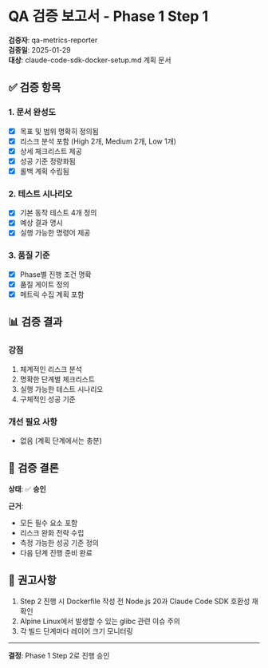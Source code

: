 # QA 검증 보고서 - Phase 1 Step 1

**검증자**: qa-metrics-reporter  
**검증일**: 2025-01-29  
**대상**: claude-code-sdk-docker-setup.md 계획 문서

## ✅ 검증 항목

### 1. 문서 완성도
- [x] 목표 및 범위 명확히 정의됨
- [x] 리스크 분석 포함 (High 2개, Medium 2개, Low 1개)
- [x] 상세 체크리스트 제공
- [x] 성공 기준 정량화됨
- [x] 롤백 계획 수립됨

### 2. 테스트 시나리오
- [x] 기본 동작 테스트 4개 정의
- [x] 예상 결과 명시
- [x] 실행 가능한 명령어 제공

### 3. 품질 기준
- [x] Phase별 진행 조건 명확
- [x] 품질 게이트 정의
- [x] 메트릭 수집 계획 포함

## 📊 검증 결과

### 강점
1. 체계적인 리스크 분석
2. 명확한 단계별 체크리스트
3. 실행 가능한 테스트 시나리오
4. 구체적인 성공 기준

### 개선 필요 사항
- 없음 (계획 단계에서는 충분)

## 🎯 검증 결론

**상태**: ✅ **승인**

**근거**:
- 모든 필수 요소 포함
- 리스크 완화 전략 수립
- 측정 가능한 성공 기준 정의
- 다음 단계 진행 준비 완료

## 📝 권고사항

1. Step 2 진행 시 Dockerfile 작성 전 Node.js 20과 Claude Code SDK 호환성 재확인
2. Alpine Linux에서 발생할 수 있는 glibc 관련 이슈 주의
3. 각 빌드 단계마다 레이어 크기 모니터링

---

**결정**: Phase 1 Step 2로 진행 승인